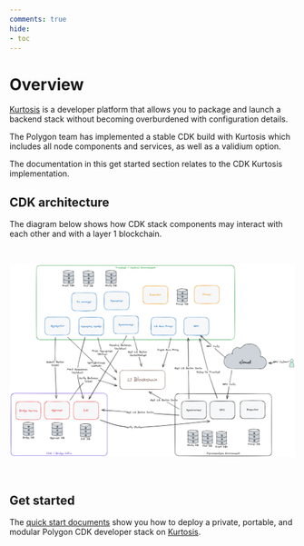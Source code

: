 ```yaml
---
comments: true
hide:
- toc
---
```


# Overview

[Kurtosis](https://docs.kurtosis.com/) is a developer platform that allows you to package and launch a backend stack without becoming overburdened with configuration details.

The Polygon team has implemented a stable CDK build with Kurtosis which includes all node components and services, as well as a validium option.

The documentation in this get started section relates to the CDK Kurtosis implementation.

## CDK architecture

The diagram below shows how CDK stack components may interact with each other and with a layer 1 blockchain.

</br>

![Architecture](img/architecture.png)

<br/>

## Get started

The [quick start documents](quickstart/deploy-stack.md) show you how to deploy a private, portable, and modular Polygon CDK developer stack on [Kurtosis](https://github.com/kurtosis-tech/kurtosis).

<br/>

